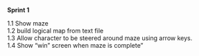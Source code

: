 **Sprint 1**

1.1 Show maze\
1.2 build logical map from text file\
1.3 Allow character to be steered around maze using arrow keys.\
1.4 Show “win” screen when maze is complete”